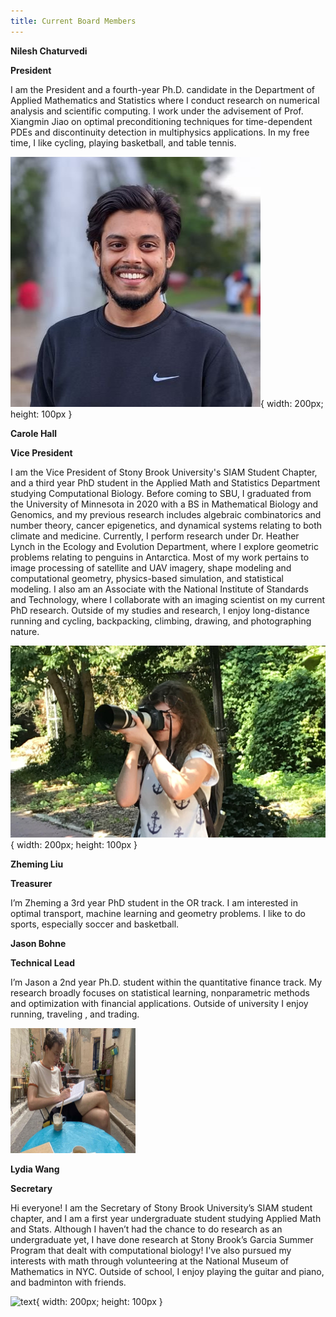 ```yaml
---
title: Current Board Members
---
```


**Nilesh Chaturvedi**

**President**

 I am the President and a fourth-year Ph.D. candidate in the Department of Applied Mathematics and Statistics where I conduct research on numerical analysis and scientific computing. I work under the advisement of Prof. Xiangmin Jiao on optimal preconditioning techniques for time-dependent PDEs and discontinuity detection in multiphysics applications. In my free time, I like cycling, playing basketball, and table tennis. 

![text](/assets/nilesh.jpg){ width: 200px; height: 100px }


**Carole Hall**

**Vice President**

 I am the Vice President of Stony Brook University's SIAM Student Chapter, and a third year PhD student in the Applied Math and Statistics Department studying Computational Biology. Before coming to SBU, I graduated from the University of Minnesota in 2020 with a BS in Mathematical Biology and Genomics, and my previous research includes algebraic combinatorics and number theory, cancer epigenetics, and dynamical systems relating to both climate and medicine. Currently, I perform research under Dr. Heather Lynch in the Ecology and Evolution Department, where I explore geometric problems relating to penguins in Antarctica. Most of my work pertains to image processing of satellite and UAV imagery, shape modeling and computational geometry, physics-based simulation, and statistical modeling. I also am an Associate with the National Institute of Standards and Technology, where I collaborate with an imaging scientist on my current PhD research. Outside of my studies and research, I enjoy long-distance running and cycling, backpacking, climbing, drawing, and photographing nature. 


![text](/assets/carole.jpg){ width: 200px; height: 100px }

**Zheming Liu**

**Treasurer**

I’m Zheming a 3rd year PhD student in the OR track. I am interested in optimal transport, machine learning and geometry problems. I like to do sports, especially soccer and basketball.




**Jason Bohne**

**Technical Lead**

I’m Jason a 2nd year Ph.D. student within the quantitative finance track. My research broadly  focuses on statistical learning, nonparametric methods and optimization with financial applications. Outside of university I enjoy running, traveling , and trading.

<img src="/assets/jason.jpg" width="200" height="200" />

**Lydia Wang**

**Secretary**

Hi everyone! I am the Secretary of Stony Brook University’s SIAM student chapter, and I am a first year undergraduate student studying Applied Math and Stats. Although I haven’t had the chance to do research as an undergraduate yet, I have done research at Stony Brook’s Garcia Summer Program that dealt with computational biology! I've also pursued my interests with math through volunteering at the National Museum of Mathematics in NYC. Outside of school, I enjoy playing the guitar and piano, and badminton with friends.

![text](/assets/lydia.jpg){ width: 200px; height: 100px  }
